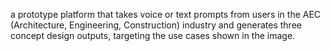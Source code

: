  a prototype 
platform that takes voice or text prompts from users in the AEC (Architecture, Engineering, 
Construction) industry and generates three concept design outputs, targeting the use cases 
shown in the image.
